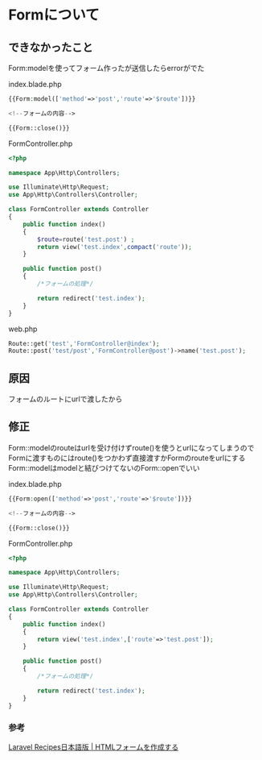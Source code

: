 # Formについて

## できなかったこと

Form:modelを使ってフォーム作ったが送信したらerrorがでた


index.blade.php
```php
{{Form:model(['method'=>'post','route'=>'$route'])}}

<!--フォームの内容-->

{{Form::close()}}
```

FormController.php
```php
<?php

namespace App\Http\Controllers;

use Illuminate\Http\Request;
use App\Http\Controllers\Controller;

class FormController extends Controller
{
    public function index()
    {
        $route=route('test.post') ;
        return view('test.index',compact('route'));
    }

    public function post()
    {
        /*フォームの処理*/

        return redirect('test.index');
    }
}
```

web.php
```php
Route::get('test','FormController@index');
Route::post('test/post','FormController@post')->name('test.post');
```

## 原因

フォームのルートにurlで渡したから

## 修正

Form::modelのrouteはurlを受け付けずroute()を使うとurlになってしまうのでFormに渡すものにはroute()をつかわず直接渡すかFormのrouteをurlにする
Form::modelはmodelと結びつけてないのForm::openでいい

index.blade.php
```php
{{Form:open(['method'=>'post','route'=>'$route'])}}

<!--フォームの内容-->

{{Form::close()}}
```

FormController.php
```php
<?php

namespace App\Http\Controllers;

use Illuminate\Http\Request;
use App\Http\Controllers\Controller;

class FormController extends Controller
{
    public function index()
    {
        return view('test.index',['route'=>'test.post']);
    }

    public function post()
    {
        /*フォームの処理*/

        return redirect('test.index');
    }
}
```

### 参考

[Laravel Recipes日本語版 \| HTMLフォームを作成する](http://recipes.laravel.jp/recipe/224)

